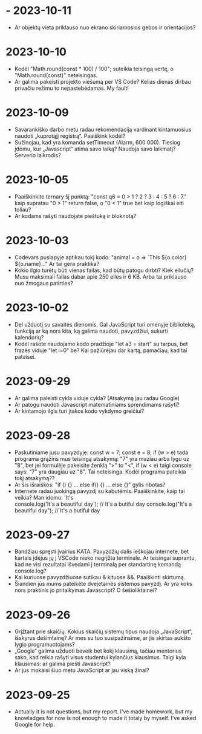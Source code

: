 # - 2023-10-11
- Ar objektų vieta priklauso nuo ekrano skiriamosios gebos ir orientacijos?

# 2023-10-10
- Kodėl "Math.round(const * 100) / 100"; suteikia teisingą vertę, o "Math.round(const)" neteisingas.
- Ar galima pakeisti projekto viešumą per VS Code? Kelias dienas dirbau privačiu režimu to nepastebėdamas. My fault! 

# 2023-10-09
- Savarankiško darbo metu radau rekomendaciją vardinant kintamuosius naudoti „kuprotąjį registrą“. Paaiškink kodėl?
- Sužinojau, kad yra komanda setTimeout (Alarm, 600 000). Tiesiog įdomu, kur „Javascript“ atima savo laiką? Naudoja savo laikmatį? Serverio laikrodis?
# 2023-10-05
- Paaiškinkite ternary šį punktą: "const q6 = 0 > 1 ? 2 ? 3 : 4 : 5 ? 6 : 7."
  kaip supratau "0 > 1" return false, o "0 < 1" true bet kaip logiškai eiti toliau?
- Ar kodams rašyti naudojate pieštuką ir bloknotą?

# 2023-10-03
- Codevars puslapyje aptikau tokį kodo: "animal = o => `This ${o.color} ${o.name}..."  Ar tai gera praktika?
- Kokio ilgio turėtų būti vienas failas, kad būtų patogu dirbti? Kiek eilučių? Musu maksimali failas dabar apie 250 eiles ir 6 KB. Arba tai priklauso nuo žmogaus 
  patirties?
# 2023-10-02
- Del užduotį su savaitės dienomis. Gal JavaScript turi omenyje biblioteką, funkciją ar ką nors kita, ką galima naudoti, pavyzdžiui, sukurti kalendorių?
- Kodėl rašote naudojamo kodo pradžioje "let a3 = start" su tarpus, bet frazės viduje "let i=0" be? Kai pažiūrėjau dar kartą, pamačiau, kad tai pataisei.
 
# 2023-09-29
- Ar galima paleisti cykla viduje cykla? (Atsakymą jau radau Google)
- Ar patogu naudoti Javascript matematiniams sprendimams rašyti? 
- Ar kintamojo ilgis turi įtakos kodo vykdymo greičiui?
# 2023-09-28
- Paskutiniame jusu pavyzdyje:
  const w = 7;
  const e = 8;
  if (w > e) tada programa grąžins mus teisingą atsakymą: "7" yra maziau arba lygu uz "8",
  bet jei formulėje pakeisite ženklą ">" to "<",
  if (w < e) taigi console says: "7" yra daugiau uz "8". Tai neteisinga. Kodėl programa pateikia tokį atsakymą??
- Ar šis išraiškos: "if () {} ... else if() {} ... else {}" gylis ribotas?
- Internete radau juokingą pavyzdį su kabutėmis. Paaiškinkite, kaip tai veikia? Man idomu: 'It\'s  
  console.log('It\'s a beautiful day'); // It's a butiful day
  console.log("It's a beautiful day");  // It's a butiful day
# 2023-09-27
- Bandžiau spręsti įvairius KATA. Pavyzdžių dalis ieškojau internete, bet kartais įdėjus jų į VSCode nieko negrįžta terminale. Ar teisingai suprantu, kad ne visi rezultatai išvedami į terminalą per standartinę komandą console.log?
- Kai kuriuose pavyzdžiuose sutikau & kituose &&. Paaiškinti skirtumą.
- Šiandien jūs mums pateikėte dvejetainės sistemos pavyzdį. Ar yra koks nors praktinis jo pritaikymas Javascript? O šešioliktainei?
# 2023-09-26
- Grįžtant prie skaičių. Kokius skaičių sistemų tipus naudoja „JavaScript“, išskyrus dešimtainę? Ar mes su tuo susipažinsime, ar jis skirtas aukšto lygio programuotojams?
- „Google“ galima užduoti beveik bet kokį klausimą, tačiau mentorius sako, kad reikia rašyti visus studentui kylančius klausimus. Taigi kyla klausimas: ar galima piešti Javascript?
- Ar jus mokaisi šiuo metu JavaScript ar jau viską žinai?
# 2023-09-25
- Actually it is not questions, but my report. I've made homework, but my knowladges for now is not enough to made it totaly by myself. I've asked Google for help.

